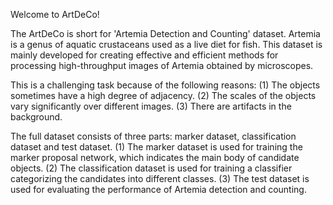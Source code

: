 Welcome to ArtDeCo!

The ArtDeCo is short for 'Artemia Detection and Counting' dataset. Artemia is a genus of aquatic crustaceans used as a live diet for fish. 
This dataset is mainly developed for creating effective and efficient methods for processing high-throughput images of Artemia obtained by microscopes. 

This is a challenging task because of the following reasons:
(1) The objects sometimes have a high degree of adjacency.
(2) The scales of the objects vary significantly over different images.
(3) There are artifacts in the background.


The full dataset consists of three parts: marker dataset, classification dataset and test dataset.
(1) The marker dataset is used for training the marker proposal network, which indicates the main body of candidate objects.
(2) The classification dataset is used for training a classifier categorizing the candidates into different classes.
(3) The test dataset is used for evaluating the performance of Artemia detection and counting.

